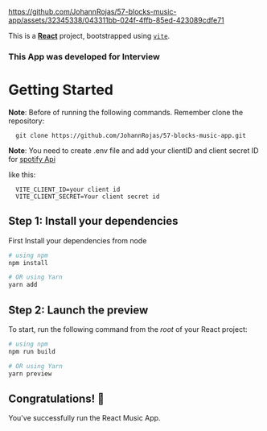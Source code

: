 


https://github.com/JohannRojas/57-blocks-music-app/assets/32345338/043311bb-024f-4ffb-85ed-423089cdfe71


This is a [**React**](https://reactnative.dev) project, bootstrapped using [`vite`](https://vitejs.dev/).

### This App was developed for Interview

# Getting Started

**Note**: Before of running the following commands. Remember clone the repository:

```
  git clone https://github.com/JohannRojas/57-blocks-music-app.git
```

**Note**: You need to create .env file and add your clientID and client secret ID for [spotify Api](https://developer.spotify.com/documentation/web-api)

like this:

```
  VITE_CLIENT_ID=your client id
  VITE_CLIENT_SECRET=Your client secret id
```

## Step 1: Install your dependencies

First Install your dependencies from node

```bash
# using npm
npm install

# OR using Yarn
yarn add
```

## Step 2: Launch the preview

To start, run the following command from the _root_ of your React project:

```bash
# using npm
npm run build

# OR using Yarn
yarn preview
```

## Congratulations! 🥳

You've successfully run the React Music App.
